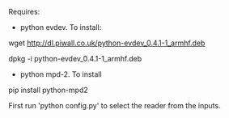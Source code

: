 Requires:
- python evdev. To install:

wget http://dl.piwall.co.uk/python-evdev_0.4.1-1_armhf.deb

dpkg -i python-evdev_0.4.1-1_armhf.deb 

- python mpd-2. To install

pip install python-mpd2

First run 'python config.py' to select the reader from the inputs.
